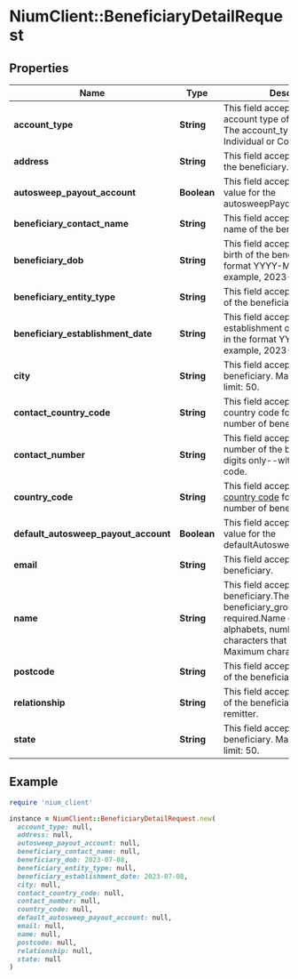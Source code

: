 # NiumClient::BeneficiaryDetailRequest

## Properties

| Name | Type | Description | Notes |
| ---- | ---- | ----------- | ----- |
| **account_type** | **String** | This field accepts the bank account type of the beneficiary. The account_type can be either Individual or Company. |  |
| **address** | **String** | This field accepts an address of the beneficiary. | [optional] |
| **autosweep_payout_account** | **Boolean** | This field accepts the boolean value for the autosweepPayoutAccount. | [optional] |
| **beneficiary_contact_name** | **String** | This field accepts the contact name of the beneficiary. | [optional] |
| **beneficiary_dob** | **String** | This field accepts the date of birth of the beneficiary in the format YYYY-MM-DD, for example, 2023-07-08 | [optional] |
| **beneficiary_entity_type** | **String** | This field accepts the entity type of the beneficiary. | [optional] |
| **beneficiary_establishment_date** | **String** | This field accepts the date of establishment of the beneficiary in the format YYYY-MM-DD, for example, 2023-07-08 | [optional] |
| **city** | **String** | This field accepts the city of the beneficiary. Maximum character limit: 50. | [optional] |
| **contact_country_code** | **String** | This field accepts the ISO-2 country code for the mobile number of beneficiary. | [optional] |
| **contact_number** | **String** | This field accepts the mobile number of the beneficiary--digits only--without the country code. | [optional] |
| **country_code** | **String** | This field accepts the [ISO-2 country code](doc:currency-and-country-codes) for the mobile number of beneficiary. |  |
| **default_autosweep_payout_account** | **Boolean** | This field accepts the boolean value for the defaultAutosweepPayoutAccount. | [optional] |
| **email** | **String** | This field accepts an email of the beneficiary. | [optional] |
| **name** | **String** | This field accepts the name of the beneficiary.The beneficiary_group_name is required.Name can contain alphabets, numbers, and special characters that is (. , () &#39; / -). Maximum character limit: 150. |  |
| **postcode** | **String** | This field accepts the postal code of the beneficiary. | [optional] |
| **relationship** | **String** | This field accepts the relationship of the beneficiary with the remitter. | [optional] |
| **state** | **String** | This field accepts the state of the beneficiary. Maximum character limit: 50. | [optional] |

## Example

```ruby
require 'nium_client'

instance = NiumClient::BeneficiaryDetailRequest.new(
  account_type: null,
  address: null,
  autosweep_payout_account: null,
  beneficiary_contact_name: null,
  beneficiary_dob: 2023-07-08,
  beneficiary_entity_type: null,
  beneficiary_establishment_date: 2023-07-08,
  city: null,
  contact_country_code: null,
  contact_number: null,
  country_code: null,
  default_autosweep_payout_account: null,
  email: null,
  name: null,
  postcode: null,
  relationship: null,
  state: null
)
```

